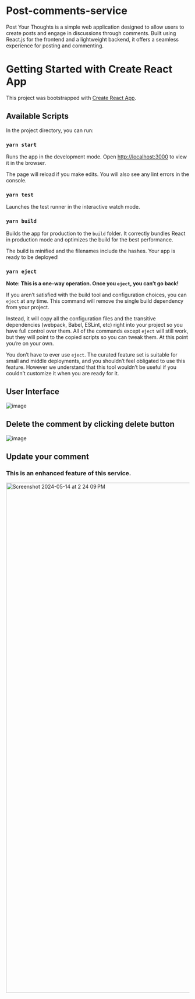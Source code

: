 # Post-comments-service

Post Your Thoughts is a simple web application designed to allow users to create posts and engage in discussions through comments. Built using React.js for the frontend and a lightweight backend, it offers a seamless experience for posting and commenting.

# Getting Started with Create React App

This project was bootstrapped with [Create React App](https://create-react-app.dev/).

## Available Scripts

In the project directory, you can run:

### `yarn start`

Runs the app in the development mode.
Open [http://localhost:3000](http://localhost:3000) to view it in the browser.

The page will reload if you make edits.
You will also see any lint errors in the console.

### `yarn test`

Launches the test runner in the interactive watch mode.


### `yarn build`

Builds the app for production to the `build` folder.
It correctly bundles React in production mode and optimizes the build for the best performance.

The build is minified and the filenames include the hashes.
Your app is ready to be deployed!

### `yarn eject`

**Note: This is a one-way operation. Once you `eject`, you can’t go back!**

If you aren’t satisfied with the build tool and configuration choices, you can `eject` at any time. This command will remove the single build dependency from your project.

Instead, it will copy all the configuration files and the transitive dependencies (webpack, Babel, ESLint, etc) right into your project so you have full control over them. All of the commands except `eject` will still work, but they will point to the copied scripts so you can tweak them. At this point you’re on your own.

You don’t have to ever use `eject`. The curated feature set is suitable for small and middle deployments, and you shouldn’t feel obligated to use this feature. However we understand that this tool wouldn’t be useful if you couldn’t customize it when you are ready for it.

## User Interface

![image](https://github.com/Asritha10/Post-comments-service/assets/95580777/3a6f08b8-9fe0-4607-87ce-f2db7fd0b425)

## Delete the comment by clicking delete button

![image](https://github.com/Asritha10/Post-comments-service/assets/95580777/630c4a8d-d764-48c4-90b9-9a31da3f123c)

## Update your comment

### This is an enhanced feature of this service.

<img width="1396" alt="Screenshot 2024-05-14 at 2 24 09 PM" src="https://github.com/Asritha10/Post-comments-service/assets/95580777/fea3cd3f-ebcb-4aee-aba7-b801652010e5">